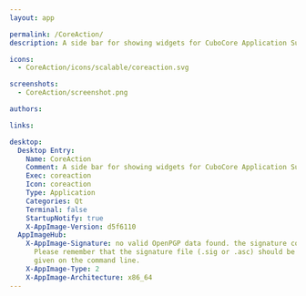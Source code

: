 ```yaml
---
layout: app

permalink: /CoreAction/
description: A side bar for showing widgets for CuboCore Application Suite

icons:
  - CoreAction/icons/scalable/coreaction.svg

screenshots:
  - CoreAction/screenshot.png

authors:

links:

desktop:
  Desktop Entry:
    Name: CoreAction
    Comment: A side bar for showing widgets for CuboCore Application Suite
    Exec: coreaction
    Icon: coreaction
    Type: Application
    Categories: Qt
    Terminal: false
    StartupNotify: true
    X-AppImage-Version: d5f6110
  AppImageHub:
    X-AppImage-Signature: no valid OpenPGP data found. the signature could not be verified.
      Please remember that the signature file (.sig or .asc) should be the first file
      given on the command line.
    X-AppImage-Type: 2
    X-AppImage-Architecture: x86_64
---
```

